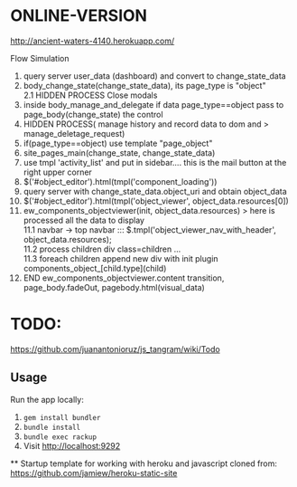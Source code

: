 ONLINE-VERSION
===========
http://ancient-waters-4140.herokuapp.com/


Flow Simulation  
1. query server user_data (dashboard)  and convert to change_state_data  
2. body_change_state(change_state_data), its page_type is "object"  
   2.1 HIDDEN PROCESS Close modals  
3. inside body_manage_and_delegate if data page_type==object  pass to page_body(change_state) the control  
4. HIDDEN PROCESS( manage history and record data to dom and > manage_deletage_request)  
5. if(page_type==object) use template "page_object"  
6. site_pages_main(change_state, change_state_data)  
7. use tmpl 'activity_list' and put in sidebar.... this is the mail button at the right upper corner  
8. $('#object_editor').html(tmpl('component_loading'))   
9. query server with change_state_data.object_uri and obtain object_data  
10. $('#object_editor').html(tmpl('object_viewer', object_data.resources[0])  
11. ew_components_objectviewer(init, object_data.resources)  > here is processed all the data to display  
    11.1   navbar -> top navbar ::: $.tmpl('object_viewer_nav_with_header', object_data.resources);  
    11.2 process children div class=children ...   
    11.3 foreach children append new div with init plugin components_object_\[child.type\](child)  
12. END ew_components_objectviewer.content transition, page_body.fadeOut, pagebody.html(visual_data)  



TODO:
====
https://github.com/juanantonioruz/js_tangram/wiki/Todo

Usage
-----

Run the app locally:

1. `gem install bundler`
2. `bundle install`
3. `bundle exec rackup`
4. Visit <http://localhost:9292>


** Startup template for working with heroku and javascript cloned from:   
https://github.com/jamiew/heroku-static-site 




